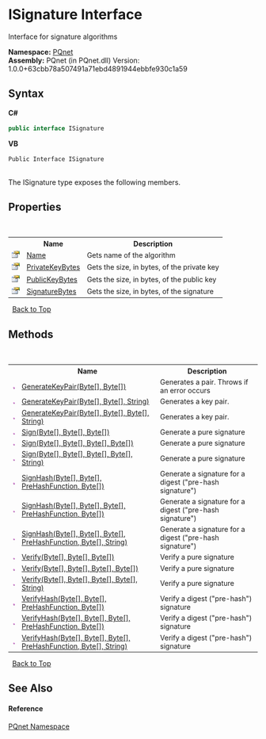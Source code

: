 # ISignature Interface
 

Interface for signature algorithms

**Namespace:**&nbsp;<a href="fc4f881f-e121-9cf0-ed49-65bf6b5a005d">PQnet</a><br />**Assembly:**&nbsp;PQnet (in PQnet.dll) Version: 1.0.0+63cbb78a507491a71ebd4891944ebbfe930c1a59

## Syntax

**C#**<br />
``` C#
public interface ISignature
```

**VB**<br />
``` VB
Public Interface ISignature
```

<br />
The ISignature type exposes the following members.


## Properties
&nbsp;<table><tr><th></th><th>Name</th><th>Description</th></tr><tr><td>![Public property](media/pubproperty.gif "Public property")</td><td><a href="71033a06-edb0-1b92-2f68-128f9a5fc006">Name</a></td><td>
Gets name of the algorithm</td></tr><tr><td>![Public property](media/pubproperty.gif "Public property")</td><td><a href="f17116de-2c5a-4453-ff68-90640ae3d713">PrivateKeyBytes</a></td><td>
Gets the size, in bytes, of the private key</td></tr><tr><td>![Public property](media/pubproperty.gif "Public property")</td><td><a href="41da6bac-6275-ff52-30e3-c22e03bfc6a0">PublicKeyBytes</a></td><td>
Gets the size, in bytes, of the public key</td></tr><tr><td>![Public property](media/pubproperty.gif "Public property")</td><td><a href="dbf0b038-6d93-19ee-0682-d2b46cafebd8">SignatureBytes</a></td><td>
Gets the size, in bytes, of the signature</td></tr></table>&nbsp;
<a href="#isignature-interface">Back to Top</a>

## Methods
&nbsp;<table><tr><th></th><th>Name</th><th>Description</th></tr><tr><td>![Public method](media/pubmethod.gif "Public method")</td><td><a href="d770665f-b15e-2ded-70a6-d922e6d78858">GenerateKeyPair(Byte[], Byte[])</a></td><td>
Generates a pair. Throws if an error occurs</td></tr><tr><td>![Public method](media/pubmethod.gif "Public method")</td><td><a href="6bd37b81-99b3-b71e-a3c0-3577f3d420a0">GenerateKeyPair(Byte[], Byte[], String)</a></td><td>
Generates a key pair.</td></tr><tr><td>![Public method](media/pubmethod.gif "Public method")</td><td><a href="fe8cbf4b-16c6-f5a8-d121-6b5879fea7c9">GenerateKeyPair(Byte[], Byte[], Byte[], String)</a></td><td>
Generates a key pair.</td></tr><tr><td>![Public method](media/pubmethod.gif "Public method")</td><td><a href="1ff05372-39d2-5f6f-f32b-88721c266614">Sign(Byte[], Byte[], Byte[])</a></td><td>
Generate a pure signature</td></tr><tr><td>![Public method](media/pubmethod.gif "Public method")</td><td><a href="337040b3-a7d1-83b7-1d8c-d5a8e72f979e">Sign(Byte[], Byte[], Byte[], Byte[])</a></td><td>
Generate a pure signature</td></tr><tr><td>![Public method](media/pubmethod.gif "Public method")</td><td><a href="5d9d0cdf-fbc8-e652-30a5-56622e18d52a">Sign(Byte[], Byte[], Byte[], Byte[], String)</a></td><td>
Generate a pure signature</td></tr><tr><td>![Public method](media/pubmethod.gif "Public method")</td><td><a href="a8f37972-4fcb-b095-08f2-1a98457d5d68">SignHash(Byte[], Byte[], PreHashFunction, Byte[])</a></td><td>
Generate a signature for a digest ("pre-hash signature")</td></tr><tr><td>![Public method](media/pubmethod.gif "Public method")</td><td><a href="f8f8a0bb-e990-b264-669f-8def850cfc82">SignHash(Byte[], Byte[], Byte[], PreHashFunction, Byte[])</a></td><td>
Generate a signature for a digest ("pre-hash signature")</td></tr><tr><td>![Public method](media/pubmethod.gif "Public method")</td><td><a href="08f5b35b-d346-ce56-5a94-077b987016c5">SignHash(Byte[], Byte[], Byte[], PreHashFunction, Byte[], String)</a></td><td>
Generate a signature for a digest ("pre-hash signature")</td></tr><tr><td>![Public method](media/pubmethod.gif "Public method")</td><td><a href="47523e3c-feef-b8a9-f6ae-f16fa427ebc5">Verify(Byte[], Byte[], Byte[])</a></td><td>
Verify a pure signature</td></tr><tr><td>![Public method](media/pubmethod.gif "Public method")</td><td><a href="adeace09-9dda-2163-9732-2016f9f21e6e">Verify(Byte[], Byte[], Byte[], Byte[])</a></td><td>
Verify a pure signature</td></tr><tr><td>![Public method](media/pubmethod.gif "Public method")</td><td><a href="daf1e353-12c5-4c71-493f-e3a95105555c">Verify(Byte[], Byte[], Byte[], Byte[], String)</a></td><td>
Verify a pure signature</td></tr><tr><td>![Public method](media/pubmethod.gif "Public method")</td><td><a href="db37a72a-5836-a743-8a44-d004302b8d4e">VerifyHash(Byte[], Byte[], PreHashFunction, Byte[])</a></td><td>
Verify a digest ("pre-hash") signature</td></tr><tr><td>![Public method](media/pubmethod.gif "Public method")</td><td><a href="08b80a2e-5d2e-3baa-a137-fd36ac657412">VerifyHash(Byte[], Byte[], Byte[], PreHashFunction, Byte[])</a></td><td>
Verify a digest ("pre-hash") signature</td></tr><tr><td>![Public method](media/pubmethod.gif "Public method")</td><td><a href="8fad5299-adb4-044c-2208-20fcc95d09d0">VerifyHash(Byte[], Byte[], Byte[], PreHashFunction, Byte[], String)</a></td><td>
Verify a digest ("pre-hash") signature</td></tr></table>&nbsp;
<a href="#isignature-interface">Back to Top</a>

## See Also


#### Reference
<a href="fc4f881f-e121-9cf0-ed49-65bf6b5a005d">PQnet Namespace</a><br />